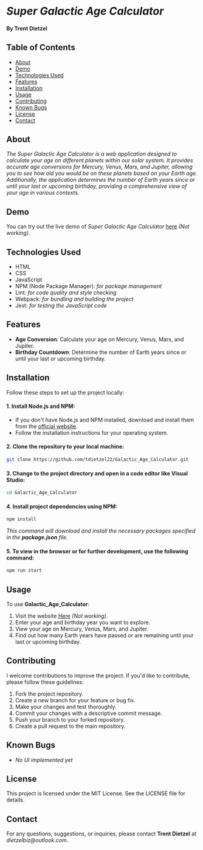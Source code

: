 # *Super Galactic Age Calculator*
#### By Trent Dietzel

## Table of Contents
- [About](#about)
- [Demo](#demo)
- [Technologies Used](#technologies-used)
- [Features](#features)
- [Installation](#installation)
- [Usage](#usage)
- [Contributing](#contributing)
- [Known Bugs](#known-bugs)
- [License](#license)
- [Contact](#contact)

## About
*The Super Galactic Age Calculator is a web application designed to calculate your age on different planets within our solar system. It provides accurate age conversions for Mercury, Venus, Mars, and Jupiter, allowing you to see how old you would be on these planets based on your Earth age. Additionally, the application determines the number of Earth years since or until your last or upcoming birthday, providing a comprehensive view of your age in various contexts.*

## Demo
You can try out the live demo of *Super Galactic Age Calculator* [here](https://tdietzel22.github.io/Super_Galactic_Age_Calculator/) *(Not working)*.

## Technologies Used
 - HTML
 - CSS
 - JavaScript
 - NPM (Node Package Manager): *for package management*
 - Lint: *for code quality and style checking*
 - Webpack: *for bundling and building the project*
 - Jest: *for testing the JavaScript code*

## Features
- **Age Conversion**: Calculate your age on Mercury, Venus, Mars, and Jupiter.
- **Birthday Countdown**: Determine the number of Earth years since or until your last or upcoming birthday.

## Installation

Follow these steps to set up the project locally:
#### 1. Install Node.js and NPM:
   - If you don't have Node.js and NPM installed, download and install them from the [official website](https://nodejs.org/).
   - Follow the installation instructions for your operating system.

#### 2. Clone the repository to your local machine:
   ```bash
   git clone https://github.com/tdietzel22/Galactic_Age_Calculator.git
   ```
#### 3. Change to the project directory and open in a code editor like Visual Studio:
   ```bash
   cd Galactic_Age_Calculator
   ```
#### 4. Install project dependencies using NPM:
   ```bash
   npm install
   ```
*This command will download and install the necessary packages specified in the **package.json** file.*
#### 5. To view in the browser or for further development, use the following command:
   ```bash
   npm run start
   ```
## Usage

To use **Galactic_Age_Calculator**:
1. Visit the website [Here](https://tdietzel22.github.io/*PROJECT_NAME*/) *(Not working)*.
2. Enter your age and birthday year you want to explore.
3. View your age on Mercury, Venus, Mars, and Jupiter.
4. Find out how many Earth years have passed or are remaining until your last or upcoming birthday.

## Contributing

I welcome contributions to improve the project. If you'd like to contribute, please follow these guidelines:
1. Fork the project repository.
2. Create a new branch for your feature or bug fix.
3. Make your changes and test thoroughly.
4. Commit your changes with a descriptive commit message.
5. Push your branch to your forked repository.
6. Create a pull request to the main repository.

## Known Bugs

* _No UI implemented yet_

## License
This project is licensed under the MIT License. See the LICENSE file for details.

## Contact
For any questions, suggestions, or inquiries, please contact **Trent Dietzel** at _dietzelbiz@outlook.com_.
